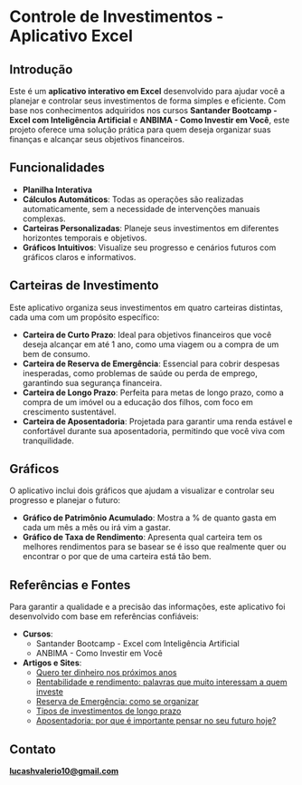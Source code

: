 # Controle de Investimentos - Aplicativo Excel

## Introdução

Este é um **aplicativo interativo em Excel** desenvolvido para ajudar você a planejar e controlar seus investimentos de forma simples e eficiente. 
Com base nos conhecimentos adquiridos nos cursos **Santander Bootcamp - Excel com Inteligência Artificial** e **ANBIMA - Como Investir em Você**, 
este projeto oferece uma solução prática para quem deseja organizar suas finanças e alcançar seus objetivos financeiros.

## Funcionalidades

- **Planilha Interativa**
- **Cálculos Automáticos**: Todas as operações são realizadas automaticamente, sem a necessidade de intervenções manuais complexas.
- **Carteiras Personalizadas**: Planeje seus investimentos em diferentes horizontes temporais e objetivos.
- **Gráficos Intuitivos**: Visualize seu progresso e cenários futuros com gráficos claros e informativos.

## Carteiras de Investimento

Este aplicativo organiza seus investimentos em quatro carteiras distintas, cada uma com um propósito específico:

- **Carteira de Curto Prazo**: Ideal para objetivos financeiros que você deseja alcançar em até 1 ano, como uma viagem ou a compra de um bem de consumo.
- **Carteira de Reserva de Emergência**: Essencial para cobrir despesas inesperadas, como problemas de saúde ou perda de emprego, garantindo sua segurança financeira.
- **Carteira de Longo Prazo**: Perfeita para metas de longo prazo, como a compra de um imóvel ou a educação dos filhos, com foco em crescimento sustentável.
- **Carteira de Aposentadoria**: Projetada para garantir uma renda estável e confortável durante sua aposentadoria, permitindo que você viva com tranquilidade.

## Gráficos

O aplicativo inclui dois gráficos que ajudam a visualizar e controlar seu progresso e planejar o futuro:

- **Gráfico de Patrimônio Acumulado**: Mostra a % de quanto gasta em cada um mês a mês ou irá vim a gastar.
- **Gráfico de Taxa de Rendimento**: Apresenta qual carteira tem os melhores rendimentos para se basear se é isso que realmente quer ou encontrar o por que de uma carteira está tão bem.

## Referências e Fontes

Para garantir a qualidade e a precisão das informações, este aplicativo foi desenvolvido com base em referências confiáveis:

- **Cursos**:
  - Santander Bootcamp - Excel com Inteligência Artificial [](https://dio.me)
  - ANBIMA - Como Investir em Você [](https://comoinvestiremvoce.anbima.com.br)
- **Artigos e Sites**:
  - [Quero ter dinheiro nos próximos anos](https://comoinvestir.anbima.com.br/noticia/quero-ter-dinheiro-nos-proximos-anos/)
  - [Rentabilidade e rendimento: palavras que muito interessam a quem investe](https://comoinvestir.anbima.com.br/noticia/rentabilidade-rendimento-investimento/)
  - [Reserva de Emergência: como se organizar](https://g1.globo.com/economia/educacao-financeira/noticia/2024/12/04/reserva-de-emergencia-como-se-organizar-e-o-que-levar-em-consideracao-antes-de-comecar.ghtml)
  - [Tipos de investimentos de longo prazo](https://www.onze.com.br/blog/investimento-de-longo-prazo/)
  - [Aposentadoria: por que é importante pensar no seu futuro hoje?](https://comoinvestir.anbima.com.br/noticia/aposentadoria-futuro)

## Contato
**lucashvalerio10@gmail.com**
